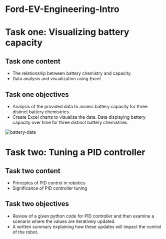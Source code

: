# Ford-EV-Engineering-Intro


# Task one: Visualizing battery capacity
## Task one content
* The relationship between battery chemistry and capacity.
* Data analysis and visualization using Excel
## Task one objectives
* Analysis of the provided data to assess battery capacity for three distinct battery chemistries.
* Create Excel charts to visualize the data.
Data displaying battery capacity over time for three distinct battery chemistries.

![battery-data](https://github.com/user-attachments/assets/31e56560-7149-4b50-ae36-8525b918ece2)

# Task two: Tuning a PID controller
## Task two content
* Principles of PID control in robotics
* Significance of PID controller tuning
## Task two objectives
* Review of a given python code for PID controller and then examine a scenario where the values are iteratively updated.
* A written summary explaining how these updates will impact the control of the robot.
